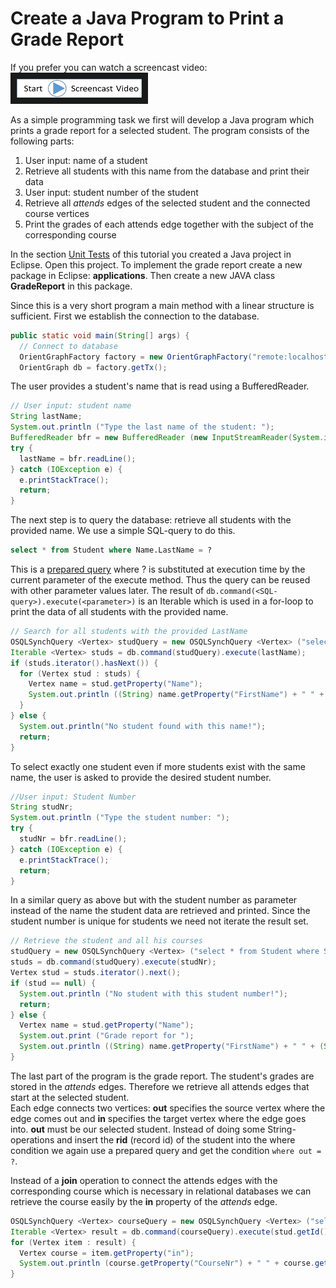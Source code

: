 # Create a Java Program to Print a Grade Report

If you prefer you can watch a screencast video:
<a href="RWM-Search-2.mp4
" target="_blank"><img src="StartScreencastVideo.jpg"
alt="Eclipse Video" width="200" height="30" border="10" /></a>

As a simple programming task we first will develop a Java program which prints a grade report for a selected student. The program consists of the following parts:

1. User input: name of a student
1. Retrieve all students with this name from the database and print their data
1. User input: student number of the student
1. Retrieve all *attends* edges of the selected student and the connected course vertices
2. Print the grades of each attends edge together with the subject of the corresponding course

In the section [Unit Tests](unit_tests.md) of this tutorial you created a Java project in Eclipse. Open this project. To implement the grade report create a new package in Eclipse: **applications**. Then create a new JAVA class **GradeReport** in this package.

Since this is a very short program a main method with a linear structure is sufficient. First we establish the connection to the database.

```java
public static void main(String[] args) {
  // Connect to database
  OrientGraphFactory factory = new OrientGraphFactory("remote:localhost/CourseParticipation", "admin", "admin"); // The OrientDB server must be running
  OrientGraph db = factory.getTx();
```

The user provides a student's name that is read using a BufferedReader.

```java
// User input: student name
String lastName;
System.out.println ("Type the last name of the student: ");
BufferedReader bfr = new BufferedReader (new InputStreamReader(System.in));
try {
  lastName = bfr.readLine();
} catch (IOException e) {
  e.printStackTrace();
  return;
}
```

The next step is to query the database: retrieve all students with the provided name. We use a simple SQL-query to do this.

```sql
select * from Student where Name.LastName = ?
```
This is a [prepared query](http://orientdb.com/docs/last/Document-Database.html#prepared-query) where ? is substituted at execution time by the current parameter of the execute method. Thus the query can be reused with other parameter values later. The result of ``db.command(<SQL-query>).execute(<parameter>)`` is an Iterable which is used in a for-loop to print the data of all students with the provided name.

```java
// Search for all students with the provided LastName
OSQLSynchQuery <Vertex> studQuery = new OSQLSynchQuery <Vertex> ("select * from Student where Name.LastName = ?");
Iterable <Vertex> studs = db.command(studQuery).execute(lastName);
if (studs.iterator().hasNext()) {
  for (Vertex stud : studs) {
    Vertex name = stud.getProperty("Name");
    System.out.println ((String) name.getProperty("FirstName") + " " + (String) name.getProperty("LastName") + ", DOB: " + stud.getProperty("DOB") + ", Stud-Nr: " + stud.getProperty("StudentNr"));
  }
} else { 
  System.out.println("No student found with this name!"); 
  return;
}

```

To select exactly one student even if more students exist with the same name, the user is asked to provide the desired student number.

```java
//User input: Student Number
String studNr;
System.out.println ("Type the student number: ");
try {
  studNr = bfr.readLine();
} catch (IOException e) {
  e.printStackTrace();
  return;
}
```

In a similar query as above but with the student number as parameter instead of the name the student data are retrieved and printed. Since the student number is unique for students we need not iterate the result set.

```java
// Retrieve the student and all his courses
studQuery = new OSQLSynchQuery <Vertex> ("select * from Student where StudentNr = ?");
studs = db.command(studQuery).execute(studNr);
Vertex stud = studs.iterator().next();
if (stud == null) {
  System.out.println ("No student with this student number!");
  return;
} else {
  Vertex name = stud.getProperty("Name");
  System.out.print ("Grade report for ");
  System.out.println ((String) name.getProperty("FirstName") + " " + (String) name.getProperty("LastName") + ", DOB: " + stud.getProperty("DOB") + ", Stud-Nr: " + stud.getProperty("StudentNr"));;
}
```

The last part of the program is the grade report. The student's grades are stored in the *attends* edges. Therefore we retrieve all attends edges that start at the selected student.  
Each edge connects two vertices: **out** specifies the source vertex where the edge comes out and **in** specifies the target vertex where the edge goes into. **out** must be our selected student. Instead of doing some String-operations and insert the **rid** (record id) of the student into the where condition we again use a prepared query and get the condition ``where out = ?``.

Instead of a **join** operation to connect the attends edges with the corresponding course which is necessary in relational databases we can retrieve the course easily by the **in** property of the *attends* edge.

```java
OSQLSynchQuery <Vertex> courseQuery = new OSQLSynchQuery <Vertex> ("select in, Semester, Attempt, Grade from attends where out = ? order by Semester");
Iterable <Vertex> result = db.command(courseQuery).execute(stud.getId());
for (Vertex item : result) {
  Vertex course = item.getProperty("in");
  System.out.println (course.getProperty("CourseNr") + " " + course.getProperty("Subject") + " " + item.getProperty("Semester") + " " + item.getProperty("Attempt") + " " + item.getProperty("Grade"));
}
```



